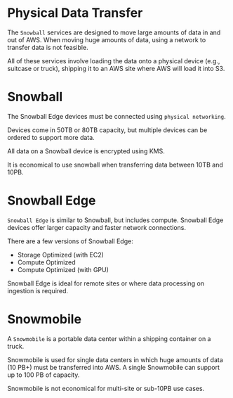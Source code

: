 # Physical Data Transfer

The `Snowball` services are designed to move large amounts of data in and out of AWS. When moving huge amounts of data, using a network to transfer data is not feasible.

All of these services involve loading the data onto a physical device (e.g., suitcase or truck), shipping it to an AWS site where AWS will load it into S3.

# Snowball

The Snowball Edge devices must be connected using `physical networking`.

Devices come in 50TB or 80TB capacity, but multiple devices can be ordered to support more data.

All data on a Snowball device is encrypted using KMS.

It is economical to use snowball when transferring data between 10TB and 10PB.

# Snowball Edge

`Snowball Edge` is similar to Snowball, but includes compute. Snowball Edge devices offer larger capacity and faster network connections.

There are a few versions of Snowball Edge:
- Storage Optimized (with EC2)
- Compute Optimized
- Compute Optimized (with GPU)

Snowball Edge is ideal for remote sites or where data processing on ingestion is required.

# Snowmobile

A `Snowmobile` is a portable data center within a shipping container on a truck.

Snowmobile is used for single data centers in which huge amounts of data (10 PB+) must be transferred into AWS. A single Snowmobile can support up to 100 PB of capacity.

Snowmobile is not economical for multi-site or sub-10PB use cases.
